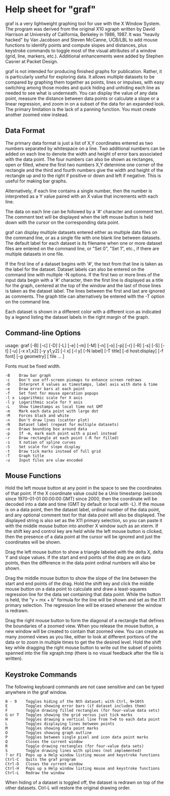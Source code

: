 Help sheet for "graf"
=====================

graf is a very lightweight graphing tool for use with the X Window
System.  The program was derived from the original X10 xgraph written
by David Harrison at University of California, Berkeley in 1986, 1987.
It was "heavily hacked" by Van Jacobson and Steven McCanne, UCB/LBL to
add mouse functions to identify points and compute slopes and
distances, plus keystroke commands to toggle most of the visual
attributes of a window (grid, line, markers, etc.).  Additional
enhancements were added by Stephen Casner at Packet Design.

graf is not intended for producing finished graphs for publication.
Rather, it is particularly useful for exploring data.  It allows
multiple datasets to be compared by graphing them together as points,
lines or impulses, with easy switching among those modes and quick
hiding and unhiding each line as needed to see what is underneath.
You can display the value of any data point, measure the distance
between data points or calculate a slope or a linear regression, and
zoom in on a subset of the data for an expanded look.  The primary
limitation is the lack of a panning function.  You must create another
zoomed view instead.


Data Format
-----------

The primary data format is just a list of X,Y coordinates entered as
two numbers separated by whitespace on a line.  Two additional numbers
can be added on each line to denote the width and height of error bars
associated with the data point.  The four numbers can also be shown as
rectanges, open or filled, where the first two numbers X,Y determine
one corner of the rectangle and the third and fourth numbers give the
width and height of the rectangle up and to the right if positive or
down and left if negative.  This is useful for making bar graphs.

Alternatively, if each line contains a single number, then the number
is interpreted as a Y value paired with an X value that increments
with each line.

The data on each line can be followed by a '#' character and comment
text.  The comment text will be displayed when the left mouse button
is held down with the cursor on the corresponding data point.

graf can display multiple datasets entered either as multiple data
files on the command line, or as a single file with one blank line
between datasets.  The default label for each dataset is its filename
when one or more dataset files are entered on the command line, or
"Set 0", "Set 1", etc., if there are multiple datasets in one file.

If the first line of a dataset begins with '#', the text from that
line is taken as the label for the dataset.  Dataset labels can also
be entered on the command line with multiple -N options.  If the first
two or more lines of the input data begin with a '#' character, then
the first line is displayed as a title for the graph, centered at the
top of the window and the last of those lines is taken as the dataset
label.  The lines between the first and last are ignored as comments.
The graph title can alternatively be entered with the -T option on the
command line.

Each dataset is shown in a different color with a different icon as
indicated by a legend listing the dataset labels in the right margin
of the graph.


Command-line Options
--------------------

usage: graf [-B] [-c] [-D] [-L] [-e] [-m] [-M] [-n] [-o] [-p] [-r] [-R]
            [-s] [-S] [-t] [-u] [-x x1,x2] [-y y1,y2] [-l x] [-l y]
            [-N label] [-T title] [-d host:display] [-f font]
            [-g geometry] [ file ... ]

Fonts must be fixed width.

    -B    Draw bar graph
    -c    Don't use off-screen pixmaps to enhance screen redraws
    -D    Interpret X values as timestamps, label axis with date & time
    -e    Draw error bars at each point
    -f    Set font for mouse operation popups
    -l x  Logarithmic scale for X axis
    -l y  Logarithmic scale for Y axis
    -L    Show timestamps as local time not GMT
    -m    Mark each data point with large dot
    -M    Forces black and white
    -n    Don't draw lines (scatter plot)
    -N    Dataset label (repeat for multiple datasets)
    -o    Draws bounding box around data
    -p    If -m, mark each point with a pixel instead
    -r    Draw rectangle at each point (-R for filled)
    -s    X notion of spline curves
    -S    Set scale for slope display
    -t    Draw tick marks instead of full grid
    -T    Graph title
    -u    Input files are ulaw encoded


Mouse Functions
---------------

Hold the left mouse button at any point in the space to see the
coordinates of that point.  If the X coordinate value could be a Unix
timestamp (seconds since 1970-01-01 00:00:00 GMT) since 2000, then the
coordinate will be decoded into a date and time (GMT by default or
local with -L).  If the mouse is on a data point, then the dataset
label, ordinal number of the data point, and any optional comment text
for that data point will also be displayed.  The displayed string is
also set as the X11 primary selection, so you can paste it with the
middle mouse button into another X window such as an xterm.  If the
shift key and control key are held while the left mouse button is
clicked, then the presence of a data point at the cursor will be
ignored and just the coordinates will be shown.

Drag the left mouse button to show a triangle labeled with the delta
X, delta Y and slope values.  If the start and end points of the drag
are on data points, then the difference in the data point ordinal
numbers will also be shown.

Drag the middle mouse button to show the slope of the line between the
start and end points of the drag.  Hold the shift key and click the
middle mouse button on a data point to calculate and draw a
least-squares regression line for the data set containing that data
point.  While the button is held, the "y = mx + b" formula for the
line will be shown and set as the X11 primary selection.  The
regression line will be erased whenever the window is redrawn.

Drag the right mouse button to form the diagonal of a rectangle that
defines the boundaries of a zoomed view.  When you release the mouse
button, a new window will be created to contain that zoomed view.  You
can create as many zoomed views as you like, either to look at
different portions of the data or to zoom in multiple times to get the
the desired level.  Hold the shift key while dragging the right mouse
button to write out the subset of points spanned into the file
xgraph.tmp (there is no visual feedback after the file is written).


Keystroke Commands
------------------

The following keyboard commands are not case sensitive and can be
typed anywhere in the graf window.

    0 - 9    Toggles hiding of the Nth dataset; with Ctrl, N+10th
    E        Toggles showing error bars (if dataset includes them)
    F        Toggle drawing filled rectangles (for four-value data sets)
    G or T   Toggles showing the grid versus just tick marks
    H        Toggles drawing a vertical line from Y=0 to each data point
    L        Toggles displaying lines between points
    M        Toggles showing data point marks
    O        Toggles showing graph outline
    P        Toggles between single pixel and icon data point marks
    Q        Closes the current window
    R        Toggle drawing rectangles (for four-value data sets)
    S        Toggle drawing lines with splines (not implemented)
    ? or F1  Pops up a Help window listing mouse and keystroke functions
    Ctrl-C   Quits the graf program
    Ctrl-D   Closes the current window
    Ctrl-H   Pops up a Help window listing mouse and keystroke functions
    Ctrl-L   Redraw the window

When hiding of a dataset is toggled off, the dataset is redrawn on top
of the other datasets.  Ctrl-L will restore the original drawing order.
